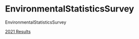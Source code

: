 # EnvironmentalStatisticsSurvey
 EnvironmentalStatisticsSurvey

[2021 Results](https://roberto-supe.github.io/EnvironmentalStatisticsSurvey/)
